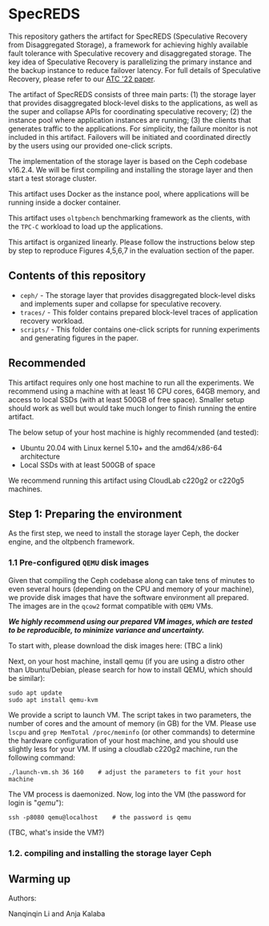 # SpecREDS

This repository gathers the artifact for SpecREDS (Speculative Recovery from Disaggregated Storage), a framework for achieving highly available fault tolerance with Speculative recovery and disaggregated storage. The key idea of Speculative Recovery is parallelizing the primary instance and the backup instance to reduce failover latency. For full details of Speculative Recovery, please refer to our [ATC '22 paper]().

The artifact of SpecREDS consists of three main parts: (1) the storage layer that provides disaggregated block-level disks to the applications, as well as the super and collapse APIs for coordinating speculative recovery; (2) the instance pool where application instances are running; (3) the clients that generates traffic to the applications. For simplicity, the failure monitor is not included in this artifact. Failovers will be initiated and coordinated directly by the users using our provided one-click scripts.

The implementation of the storage layer is based on the Ceph codebase v16.2.4. We will be first compiling and installing the storage layer and then start a test storage cluster.

This artifact uses Docker as the instance pool, where applications will be running inside a docker container. 

This artifact uses `oltpbench` benchmarking framework as the clients, with the `TPC-C` workload to load up the applications.

This artifact is organized linearly. Please follow the instructions below step by step to reproduce Figures 4,5,6,7 in the evaluation section of the paper.

## Contents of this repository

- `ceph/` - The storage layer that provides disaggregated block-level disks and implements super and collapse for speculative recovery.
- `traces/` - This folder contains prepared block-level traces of application recovery workload.
- `scripts/` - This folder contains one-click scripts for running experiments and generating figures in the paper.

## Recommended 

This artifact requires only one host machine to run all the experiments. We recommend using a machine with at least 16 CPU cores, 64GB memory, and access to local SSDs (with at least 500GB of free space). Smaller setup should work as well but would take much longer to finish running the entire artifact. 

The below setup of your host machine is highly recommended (and tested):
- Ubuntu 20.04 with Linux kernel 5.10+ and the amd64/x86-64 architecture
- Local SSDs with at least 500GB of space 

We recommend running this artifact using CloudLab c220g2 or c220g5 machines. 

## Step 1: Preparing the environment

As the first step, we need to install the storage layer Ceph, the docker engine, and the oltpbench framework.

### 1.1 Pre-configured `QEMU` disk images 

Given that compiling the Ceph codebase along can take tens of minutes to even several hours (depending on the CPU and memory of your machine), we provide disk images that have the software environment all prepared. The images are in the `qcow2` format compatible with `QEMU` VMs.

**_We highly recommend using our prepared VM images, which are tested to be reproducible, to minimize variance and uncertainty._** 

To start with, please download the disk images here: (TBC a link)

Next, on your host machine, install qemu (if you are using a distro other than Ubuntu/Debian, please search for how to install QEMU, which should be similar):

	sudo apt update
	sudo apt install qemu-kvm

We provide a script to launch VM. The script takes in two parameters, the number of cores and the amount of memory (in GB) for the VM. Please use `lscpu` and `grep MemTotal /proc/meminfo` (or other commands) to determine the hardware configuration of your host machine, and you should use slightly less for your VM. If using a cloudlab c220g2 machine, run the following command:

	./launch-vm.sh 36 160    # adjust the parameters to fit your host machine

The VM process is daemonized. Now, log into the VM (the password for login is "_qemu_"):

	ssh -p8080 qemu@localhost    # the password is qemu

(TBC, what's inside the VM?)

### 1.2. compiling and installing the storage layer Ceph



## Warming up


Authors:

Nanqinqin Li and Anja Kalaba
